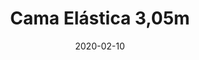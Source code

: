 ---
template: SingleToy
title: Cama Elástica 3,05m
status: Featured / Published
date: '2020-02-10'
featuredImage: https://brincadeira.co/products/list_camaelastica.png
price: R$100,00
excerpt: >-
  Há uma maneira melhor para incentivar as crianças a fazerem exercício físico ao ar livre?  
  
  
  
  As camas elásticas são um complemento cada vez mais popular para os eventos infantis. Durante os dias de sol, elas são bastante vistas em vários lugares com o objetivo de oferecer diversão para as crianças.
  
  
  
  Nos dias mais frios, as camas elásticas também podem atender, caso sejam instaladas em um ambiente fechado. Nesse momento elas entram até mesmo para espantar o frio e aquecer um pouco a brincadeira.
categories:
  - category: Outros
meta:
  canonicalLink: 'https://brincadeira.co/brinquedos/cama-elastica-3-05-m/'
  description: As camas elásticas são um complemento cada vez mais popular para os eventos infantis.
  noindex: false
  title: Cama Elástica 3,05m
---